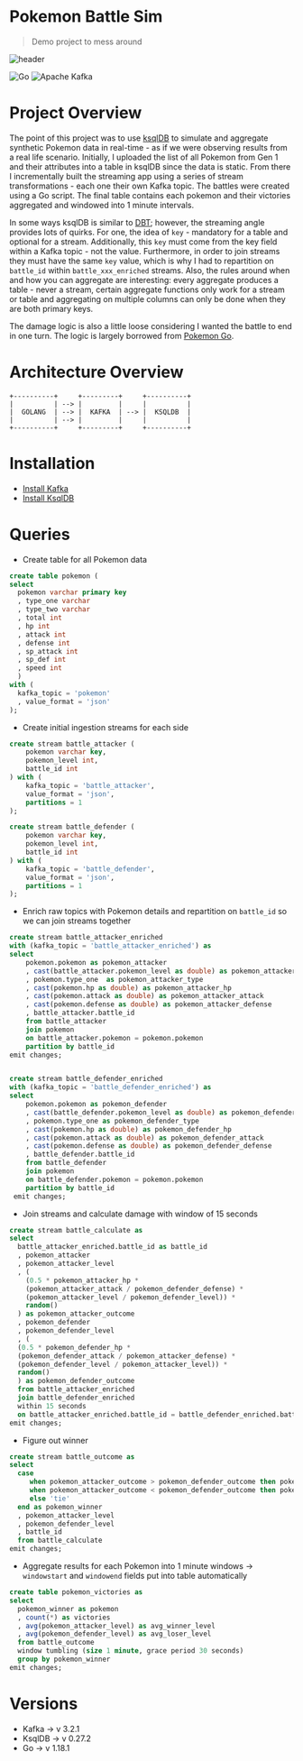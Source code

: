 # Pokemon Battle Sim

> Demo project to mess around

![header](https://i.imgur.com/0YEUV00.png)

![Go](https://img.shields.io/badge/go-%2300ADD8.svg?style=for-the-badge&logo=go&logoColor=white)
![Apache Kafka](https://img.shields.io/badge/Apache%20Kafka-000?style=for-the-badge&logo=apachekafka)

# Project Overview

The point of this project was to use [ksqlDB](https://ksqldb.io) to simulate and aggregate synthetic Pokemon data in real-time - as if we were observing results from a real life scenario. Initially, I uploaded the list of all Pokemon from Gen 1 and their attributes into a table in ksqlDB since the data is static. From there I incrementally built the streaming app using a series of stream transformations - each one their own Kafka topic. The battles were created using a Go script. The final table contains each pokemon and their victories aggregated and windowed into 1 minute intervals.

In some ways ksqlDB is similar to [DBT](https://www.getdbt.com); however, the streaming angle provides lots of quirks. For one, the idea of `key` - mandatory for a table and optional for a stream. Additionally, this `key` must come from the key field within a Kafka topic - not the value. Furthermore, in order to join streams they must have the same `key` value, which is why I had to repartition on `battle_id` within `battle_xxx_enriched` streams. Also, the rules around when and how you can aggregate are interesting: every aggregate produces a table - never a stream, certain aggregate functions only work for a stream or table and aggregating on multiple columns can only be done when they are both primary keys.

The damage logic is also a little loose considering I wanted the battle to end in one turn. The logic is largely borrowed from [Pokemon Go](https://gamerant.com/pokemon-go-damage-calculation-explanation-guide/).

# Architecture Overview

```text
+----------+     +---------+     +----------+
|          | --> |         |     |          |
|  GOLANG  | --> |  KAFKA  | --> |  KSQLDB  |
|          | --> |         |     |          |
+----------+     +---------+     +----------+
```

# Installation

* [Install Kafka](https://tecadmin.net/how-to-install-apache-kafka-on-ubuntu-22-04/)
* [Install KsqlDB](https://ksqldb.io/quickstart-standalone-deb.html#quickstart-content)

# Queries

* Create table for all Pokemon data
```sql
create table pokemon (
select
  pokemon varchar primary key
  , type_one varchar
  , type_two varchar
  , total int
  , hp int
  , attack int
  , defense int
  , sp_attack int
  , sp_def int
  , speed int
  ) 
with (
  kafka_topic = 'pokemon'
  , value_format = 'json'
);
```

* Create initial ingestion streams for each side
```sql
create stream battle_attacker (
    pokemon varchar key,
    pokemon_level int,
    battle_id int
) with (
    kafka_topic = 'battle_attacker',
    value_format = 'json',
    partitions = 1
);

create stream battle_defender (
    pokemon varchar key,
    pokemon_level int,
    battle_id int
) with (
    kafka_topic = 'battle_defender',
    value_format = 'json',
    partitions = 1
);
```

* Enrich raw topics with Pokemon details and repartition on `battle_id` so we can join streams together
```sql
create stream battle_attacker_enriched
with (kafka_topic = 'battle_attacker_enriched') as
select
    pokemon.pokemon as pokemon_attacker
    , cast(battle_attacker.pokemon_level as double) as pokemon_attacker_level
    , pokemon.type_one  as pokemon_attacker_type
    , cast(pokemon.hp as double) as pokemon_attacker_hp
    , cast(pokemon.attack as double) as pokemon_attacker_attack
    , cast(pokemon.defense as double) as pokemon_attacker_defense
    , battle_attacker.battle_id
    from battle_attacker
    join pokemon
    on battle_attacker.pokemon = pokemon.pokemon
    partition by battle_id
emit changes;


create stream battle_defender_enriched
with (kafka_topic = 'battle_defender_enriched') as
select
    pokemon.pokemon as pokemon_defender
    , cast(battle_defender.pokemon_level as double) as pokemon_defender_level
    , pokemon.type_one as pokemon_defender_type
    , cast(pokemon.hp as double) as pokemon_defender_hp
    , cast(pokemon.attack as double) as pokemon_defender_attack
    , cast(pokemon.defense as double) as pokemon_defender_defense
    , battle_defender.battle_id
    from battle_defender
    join pokemon
    on battle_defender.pokemon = pokemon.pokemon
    partition by battle_id
 emit changes;
 ```

* Join streams and calculate damage with window of 15 seconds
```sql
create stream battle_calculate as
select
  battle_attacker_enriched.battle_id as battle_id
  , pokemon_attacker
  , pokemon_attacker_level
  , (
    (0.5 * pokemon_attacker_hp *
    (pokemon_attacker_attack / pokemon_defender_defense) *
    (pokemon_attacker_level / pokemon_defender_level)) *
    random()
  ) as pokemon_attacker_outcome
  , pokemon_defender
  , pokemon_defender_level
  , (
  (0.5 * pokemon_defender_hp *
  (pokemon_defender_attack / pokemon_attacker_defense) *
  (pokemon_defender_level / pokemon_attacker_level)) *
  random()
  ) as pokemon_defender_outcome
  from battle_attacker_enriched
  join battle_defender_enriched
  within 15 seconds
  on battle_attacker_enriched.battle_id = battle_defender_enriched.battle_id
emit changes;
```

* Figure out winner
```sql
create stream battle_outcome as
select
  case
     when pokemon_attacker_outcome > pokemon_defender_outcome then pokemon_attacker
     when pokemon_attacker_outcome < pokemon_defender_outcome then pokemon_defender
     else 'tie'
  end as pokemon_winner
  , pokemon_attacker_level
  , pokemon_defender_level
  , battle_id
  from battle_calculate
emit changes;
```

* Aggregate results for each Pokemon into 1 minute windows -> `windowstart` and `windowend` fields put into table automatically
```sql
create table pokemon_victories as 
select
  pokemon_winner as pokemon
  , count(*) as victories
  , avg(pokemon_attacker_level) as avg_winner_level
  , avg(pokemon_defender_level) as avg_loser_level
  from battle_outcome
  window tumbling (size 1 minute, grace period 30 seconds)
  group by pokemon_winner
emit changes;
```

# Versions

* Kafka -> v 3.2.1
* KsqlDB -> v 0.27.2
* Go -> v 1.18.1
